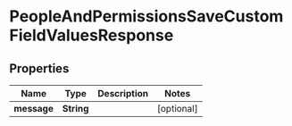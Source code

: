 

# PeopleAndPermissionsSaveCustomFieldValuesResponse


## Properties

| Name | Type | Description | Notes |
|------------ | ------------- | ------------- | -------------|
|**message** | **String** |  |  [optional] |



